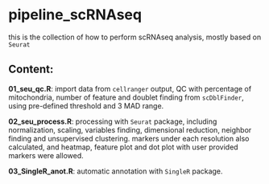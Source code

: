 # pipeline_scRNAseq
this is the collection of how to perform scRNAseq analysis, mostly based on `Seurat`


## Content:

  **01_seu_qc.R**: import data from `cellranger` output, QC with percentage of mitochondria, number of feature and doublet finding from `scDblFinder`, using pre-defined threshold and 3 MAD range.
  
  **02_seu_process.R**: processing with `Seurat` package, including normalization, scaling, variables finding, dimensional reduction, neighbor finding and unsupervised clustering. markers under each resolution also calculated, and heatmap, feature plot and dot plot with user provided markers were allowed. 
  
  **03_SingleR_anot.R**: automatic annotation with `SingleR` package.
